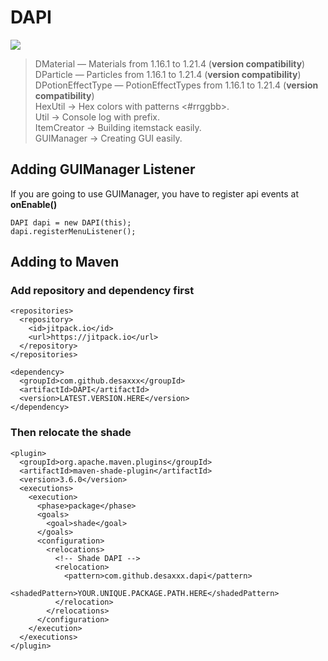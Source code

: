 # DAPI
[![](https://jitpack.io/v/desaxxx/DAPI.svg)](https://jitpack.io/#desaxxx/DAPI)

> DMaterial — Materials from 1.16.1 to 1.21.4 (**version compatibility**)\
> DParticle — Particles from 1.16.1 to 1.21.4 (**version compatibility**)\
> DPotionEffectType — PotionEffectTypes from 1.16.1 to 1.21.4 (**version compatibility**)\
> HexUtil -> Hex colors with patterns <#rrggbb>.\
> Util -> Console log with prefix.\
> ItemCreator -> Building itemstack easily.\
> GUIManager -> Creating GUI easily.

## Adding GUIManager Listener
If you are going to use GUIManager, you have to register api events at **onEnable()**
```
DAPI dapi = new DAPI(this);
dapi.registerMenuListener();
```
## Adding to Maven
### Add repository and dependency first
```
<repositories>
  <repository>
    <id>jitpack.io</id>
    <url>https://jitpack.io</url>
  </repository>
</repositories>

<dependency>
  <groupId>com.github.desaxxx</groupId>
  <artifactId>DAPI</artifactId>
  <version>LATEST.VERSION.HERE</version>
</dependency>
```

### Then relocate the shade
```
<plugin>
  <groupId>org.apache.maven.plugins</groupId>
  <artifactId>maven-shade-plugin</artifactId>
  <version>3.6.0</version>
  <executions>
    <execution>
      <phase>package</phase>
      <goals>
        <goal>shade</goal>
      </goals>
      <configuration>
        <relocations>
          <!-- Shade DAPI -->
          <relocation>
            <pattern>com.github.desaxxx.dapi</pattern>
            <shadedPattern>YOUR.UNIQUE.PACKAGE.PATH.HERE</shadedPattern>
          </relocation>
        </relocations>
      </configuration>
    </execution>
  </executions>
</plugin>
```
